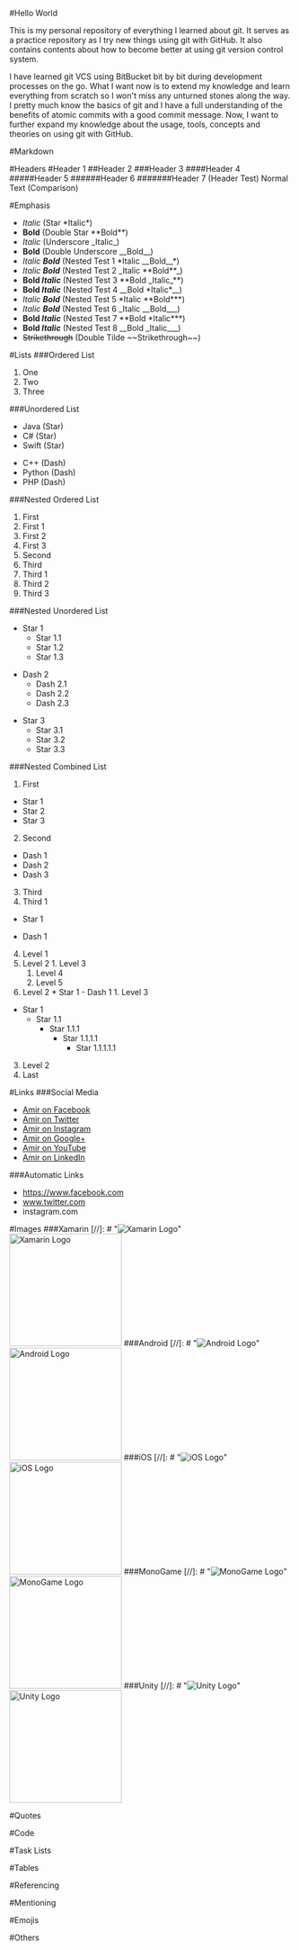 #Hello World

This is my personal repository of everything I learned about git. It serves as a practice repository as I try new things using git with GitHub. It also contains contents about how to become better at using git version control system.

I have learned git VCS using BitBucket bit by bit during development processes on the go. What I want now is to extend my knowledge and learn everything from scratch so I won't miss any unturned stones along the way. I pretty much know the basics of git and I have a full understanding of the benefits of atomic commits with a good commit message. Now, I want to further expand my knowledge about the usage, tools, concepts and theories on using git with GitHub.

#Markdown

#Headers
#Header 1
##Header 2
###Header 3
####Header 4
#####Header 5
######Header 6
#######Header 7 (Header Test)
Normal Text (Comparison)

#Emphasis
* *Italic* (Star \*Italic\*)
* **Bold** (Double Star \*\*Bold\*\*)
* _Italic_ (Underscore \_Italic\_)
* __Bold__ (Double Underscore \_\_Bold\_\_)
* *Italic __Bold__* (Nested Test 1 \*Italic \_\_Bold\_\_\*)
* _Italic **Bold**_ (Nested Test 2 \_Italic \*\*Bold\*\*\_)
* **Bold _Italic_** (Nested Test 3 \*\*Bold \_Italic\_\*\*)
* __Bold *Italic*__ (Nested Test 4 \_\_Bold \*Italic\*\_\_)
* *Italic **Bold*** (Nested Test 5 \*Italic \*\*Bold\*\*\*)
* _Italic __Bold___ (Nested Test 6 \_Italic \_\_Bold\_\_\_)
* **Bold *Italic*** (Nested Test 7 \*\*Bold \*Italic\*\*\*)
* __Bold _Italic___ (Nested Test 8 \_\_Bold \_Italic\_\_\_)
* ~~Strikethrough~~ (Double Tilde \~\~Strikethrough\~\~)

#Lists
###Ordered List
1. One
2. Two
3. Three

###Unordered List
* Java (Star)
* C# (Star)
* Swift (Star)
- C++ (Dash)
- Python (Dash)
- PHP (Dash)

###Nested Ordered List
1. First
  1. First 1
  2. First 2
  3. First 3
2. Second
3. Third
  1. Third 1
  2. Third 2
  3. Third 3

###Nested Unordered List
* Star 1
  * Star 1.1
  * Star 1.2
  * Star 1.3
- Dash 2
  - Dash 2.1
  - Dash 2.2
  - Dash 2.3
* Star 3
  * Star 3.1
  * Star 3.2
  * Star 3.3

###Nested Combined List
1. First
  * Star 1
  * Star 2
  * Star 3
2. Second
  - Dash 1
  - Dash 2
  - Dash 3
3. Third
  1. Third 1
  * Star 1
  - Dash 1
4. Level 1
  1. Level 2
    1. Level 3
      1. Level 4
        1. Level 5
  2. Level 2
    * Star 1
    - Dash 1
    1. Level 3
  * Star 1
    * Star 1.1
      * Star 1.1.1
        * Star 1.1.1.1
          * Star 1.1.1.1.1
  3. Level 2
5. Last

#Links
###Social Media
- [Amir on Facebook](https://www.facebook.com/amirfahd72)
- [Amir on Twitter](https://twitter.com/amirfahd72)
- [Amir on Instagram](https://www.instagram.com/amirfahd72/)
- [Amir on Google+](https://plus.google.com/u/0/+AmirFahdHadjiUsop)
- [Amir on YouTube](https://www.youtube.com/channel/UCqN11i1oj_30KpMfYpgI0HQ)
- [Amir on LinkedIn](https://ph.linkedin.com/in/amir-fahd-hadji-usop-0a8b5499)

###Automatic Links
- https://www.facebook.com
- www.twitter.com
- instagram.com

#Images
###Xamarin
[//]: # "![Xamarin Logo](https://www.xamarin.com/content/images/pages/branding/assets/xamarin-logo.png)"
<img src="https://www.xamarin.com/content/images/pages/branding/assets/xamarin-logo.png" alt="Xamarin Logo" width="200"/>
###Android
[//]: # "![Android Logo](http://www.logospike.com/wp-content/uploads/2015/10/Android_Logo_04.png)"
<img src="http://www.logospike.com/wp-content/uploads/2015/10/Android_Logo_04.png" alt="Android Logo" width="200"/>
###iOS
[//]: # "![iOS Logo](http://itrex.co.uk/img/partners/ios.png)"
<img src="http://itrex.co.uk/img/partners/ios.png" alt="iOS Logo" width="200"/>
###MonoGame
[//]: # "![MonoGame Logo](https://upload.wikimedia.org/wikipedia/commons/thumb/e/e6/MonoGame_Logo.svg/2000px-MonoGame_Logo.svg.png)"
<img src="https://upload.wikimedia.org/wikipedia/commons/thumb/e/e6/MonoGame_Logo.svg/2000px-MonoGame_Logo.svg.png" alt="MonoGame Logo" width="200"/>
###Unity
[//]: # "![Unity Logo](http://www.socialcubix.com/wp-content/uploads/portfolio/derby/unity-logo.png)"
<img src="http://www.socialcubix.com/wp-content/uploads/portfolio/derby/unity-logo.png" alt="Unity Logo" width="200"/>

#Quotes

#Code

#Task Lists

#Tables

#Referencing

#Mentioning

#Emojis

#Others
